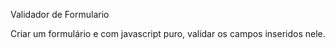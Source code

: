 Validador de Formulario

Criar um formulário e com javascript puro, validar os campos inseridos nele.